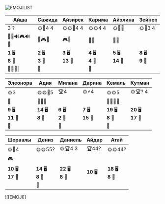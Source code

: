 ![EMOJILIST](EMOJILIST)

| Айша                      | Сажида                | Айзирек                | Карима                | Айэлина                | Зейнеп                |
| ------------------------- | --------------------- | ---------------------- | --------------------- | ---------------------- | --------------------- |
| 3 ?                       | 🌞🏅️4 4              | 🌞🌞🔑4 4              | 🌞🌞4 4               | 🌞🏅️👻                | 🌞🧐3 4               |
| 🔔🔔🔊🎮🔊🔔              | 🔔🎮🔔                | 🎮🔔                   | 🔔🔔                  | 🔔🔔                   |                       |
| **1** 🖥️<br>**8** 🏫<br> | **2** 🖥️<br>**3** 🏫 | **3** 🖥️<br>**13** 🏫 | **4** 🖥️<br>**4** 🏫 | **5** 🖥️<br>**14** 🏫 | **8** 🖥️<br>**9** 🏫 |
| 👻👻👻\|                  | 👻                    |                        | 👻                    |                        |                       |

| Элеонора               | Адия                   | Милана                | Дарина                 | Кемаль                 | Кутман                  |
| ---------------------- | ---------------------- | --------------------- | ---------------------- | ---------------------- | ----------------------- |
| 🌞3                    | 🌞🌞🏅️5               | 🏆4                   | 🌞⚡4                   | 🌞🌞5                  | 🌞🏆? 4                 |
| 🔔                     | 🔔🔔🔔                 |                       |                        | 🔔🔔🔔🔔               |                         |
| **9** 🖥️<br>**11** 🏫 | **14** 🖥️<br>**8** 🏫 | **6** 🖥️<br>**2** 🏫 | **7** 🖥️<br>**15** 🏫 | **19** 🖥️<br>**8** 🏫 | **20** 🖥️<br>**17** 🏫 |
| 👻                     |                        | 👻                    |                        | 👻                     |                         |

| Шераалы                 | Дениз                  | Даниель                | Айдар      | Атай                   |
| ----------------------- | ---------------------- | ---------------------- | ---------- | ---------------------- |
| 🌞🌈4                   | 🌞🌞55?                | 🌞🏆4 3                | 🏆44?      | 🌞🌞44?                |
| 🎮                      |                        |                        |            |                        |
| **10** 🖥️<br>**17** 🏫 | **14** 🖥️<br>**8** 🏫 | **22** 🖥️<br>**8** 🏫 | **10** 🖥️ | **18** 🖥️<br>**8** 🏫 |
|                         | 👻                     |                        |            |                        |

![[EMOJI]]
